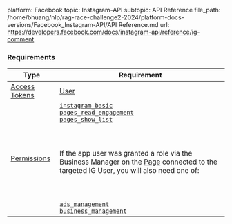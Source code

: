 platform: Facebook
topic: Instagram-API
subtopic: API Reference
file_path: /home/bhuang/nlp/rag-race-challenge2-2024/platform-docs-versions/Facebook_Instagram-API/API Reference.md
url: https://developers.facebook.com/docs/instagram-api/reference/ig-comment


### Requirements

| Type | Requirement |
| --- | --- |
| [Access Tokens](https://developers.facebook.com/docs/facebook-login/access-tokens/) | [User](https://developers.facebook.com/docs/facebook-login/access-tokens/#usertokens) |
| [Permissions](https://developers.facebook.com/docs/permissions/reference) | [`instagram_basic`](https://developers.facebook.com/docs/permissions/reference/instagram_basic)  <br>[`pages_read_engagement`](https://developers.facebook.com/docs/permissions/reference/pages_show_list)  <br>[`pages_show_list`](https://developers.facebook.com/docs/permissions/reference/pages_show_list)<br><br>  <br><br>If the app user was granted a role via the Business Manager on the [Page](https://developers.facebook.com/docs/instagram-api/overview#pages) connected to the targeted IG User, you will also need one of:<br><br>  <br><br>[`ads_management`](https://developers.facebook.com/docs/permissions/reference/ads_management)  <br>[`business_management`](https://developers.facebook.com/docs/permissions/reference/business_management) |